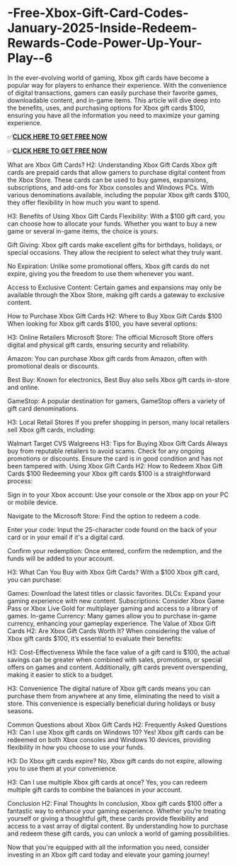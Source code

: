 # -Free-Xbox-Gift-Card-Codes-January-2025-Inside-Redeem-Rewards-Code-Power-Up-Your-Play--6
In the ever-evolving world of gaming, Xbox gift cards have become a popular way for players to enhance their experience. With the convenience of digital transactions, gamers can easily purchase their favorite games, downloadable content, and in-game items. This article will dive deep into the benefits, uses, and purchasing options for Xbox gift cards $100, ensuring you have all the information you need to maximize your gaming experience.

✅**[CLICK HERE TO GET FREE NOW](https://toree.xyz/xbox/)**

✅**[CLICK HERE TO GET FREE NOW](https://toree.xyz/xbox/)**

What are Xbox Gift Cards? H2: Understanding Xbox Gift Cards Xbox gift cards are prepaid cards that allow gamers to purchase digital content from the Xbox Store. These cards can be used to buy games, expansions, subscriptions, and add-ons for Xbox consoles and Windows PCs. With various denominations available, including the popular Xbox gift cards $100, they offer flexibility in how much you want to spend.

H3: Benefits of Using Xbox Gift Cards Flexibility: With a $100 gift card, you can choose how to allocate your funds. Whether you want to buy a new game or several in-game items, the choice is yours.

Gift Giving: Xbox gift cards make excellent gifts for birthdays, holidays, or special occasions. They allow the recipient to select what they truly want.

No Expiration: Unlike some promotional offers, Xbox gift cards do not expire, giving you the freedom to use them whenever you want.

Access to Exclusive Content: Certain games and expansions may only be available through the Xbox Store, making gift cards a gateway to exclusive content.

How to Purchase Xbox Gift Cards H2: Where to Buy Xbox Gift Cards $100 When looking for Xbox gift cards $100, you have several options:

H3: Online Retailers Microsoft Store: The official Microsoft Store offers digital and physical gift cards, ensuring security and reliability.

Amazon: You can purchase Xbox gift cards from Amazon, often with promotional deals or discounts.

Best Buy: Known for electronics, Best Buy also sells Xbox gift cards in-store and online.

GameStop: A popular destination for gamers, GameStop offers a variety of gift card denominations.

H3: Local Retail Stores If you prefer shopping in person, many local retailers sell Xbox gift cards, including:

Walmart Target CVS Walgreens H3: Tips for Buying Xbox Gift Cards Always buy from reputable retailers to avoid scams. Check for any ongoing promotions or discounts. Ensure the card is in good condition and has not been tampered with. Using Xbox Gift Cards H2: How to Redeem Xbox Gift Cards $100 Redeeming your Xbox gift cards $100 is a straightforward process:

Sign in to your Xbox account: Use your console or the Xbox app on your PC or mobile device.

Navigate to the Microsoft Store: Find the option to redeem a code.

Enter your code: Input the 25-character code found on the back of your card or in your email if it's a digital card.

Confirm your redemption: Once entered, confirm the redemption, and the funds will be added to your account.

H3: What Can You Buy with Xbox Gift Cards? With a $100 Xbox gift card, you can purchase:

Games: Download the latest titles or classic favorites. DLCs: Expand your gaming experience with new content. Subscriptions: Consider Xbox Game Pass or Xbox Live Gold for multiplayer gaming and access to a library of games. In-game Currency: Many games allow you to purchase in-game currency, enhancing your gameplay experience. The Value of Xbox Gift Cards H2: Are Xbox Gift Cards Worth It? When considering the value of Xbox gift cards $100, it’s essential to evaluate their benefits:

H3: Cost-Effectiveness While the face value of a gift card is $100, the actual savings can be greater when combined with sales, promotions, or special offers on games and content. Additionally, gift cards prevent overspending, making it easier to stick to a budget.

H3: Convenience The digital nature of Xbox gift cards means you can purchase them from anywhere at any time, eliminating the need to visit a store. This convenience is especially beneficial during holidays or busy seasons.

Common Questions about Xbox Gift Cards H2: Frequently Asked Questions H3: Can I use Xbox gift cards on Windows 10? Yes! Xbox gift cards can be redeemed on both Xbox consoles and Windows 10 devices, providing flexibility in how you choose to use your funds.

H3: Do Xbox gift cards expire? No, Xbox gift cards do not expire, allowing you to use them at your convenience.

H3: Can I use multiple Xbox gift cards at once? Yes, you can redeem multiple gift cards to combine the balances in your account.

Conclusion H2: Final Thoughts In conclusion, Xbox gift cards $100 offer a fantastic way to enhance your gaming experience. Whether you’re treating yourself or giving a thoughtful gift, these cards provide flexibility and access to a vast array of digital content. By understanding how to purchase and redeem these gift cards, you can unlock a world of gaming possibilities.

Now that you're equipped with all the information you need, consider investing in an Xbox gift card today and elevate your gaming journey!
